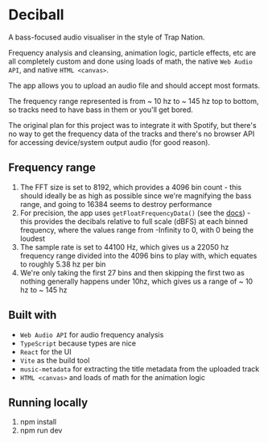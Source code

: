 # Deciball

A bass-focused audio visualiser in the style of Trap Nation.

Frequency analysis and cleansing, animation logic, particle effects, etc are all completely custom and done using loads of math, the native `Web Audio API`, and native `HTML <canvas>`.

The app allows you to upload an audio file and should accept most formats.

The frequency range represented is from ~ 10 hz to ~ 145 hz top to bottom, so tracks need to have bass in them or you'll get bored.

The original plan for this project was to integrate it with Spotify, but there's no way to get the frequency data of the tracks and there's no browser API for accessing device/system output audio (for good reason).

## Frequency range

1. The FFT size is set to 8192, which provides a 4096 bin count - this should ideally be as high as possible since we're magnifying the bass range, and going to 16384 seems to destroy performance
2. For precision, the app uses `getFloatFrequencyData()` (see the [docs](https://developer.mozilla.org/en-US/docs/Web/API/AnalyserNode/getFloatFrequencyData)) - this provides the decibals relative to full scale (dBFS) at each binned frequency, where the values range from -Infinity to 0, with 0 being the loudest
3. The sample rate is set to 44100 Hz, which gives us a 22050 hz frequency range divided into the 4096 bins to play with, which equates to roughly 5.38 hz per bin
4. We're only taking the first 27 bins and then skipping the first two as nothing generally happens under 10hz, which gives us a range of ~ 10 hz to ~ 145 hz

## Built with

- `Web Audio API` for audio frequency analysis
- `TypeScript` because types are nice
- `React` for the UI
- `Vite` as the build tool
- `music-metadata` for extracting the title metadata from the uploaded track
- `HTML <canvas>` and loads of math for the animation logic

## Running locally

1. npm install
2. npm run dev
